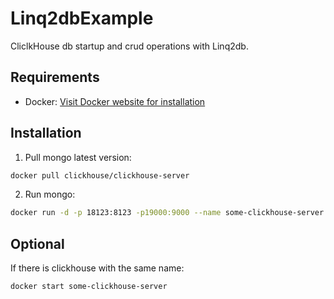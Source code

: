 # Linq2dbExample

CliclkHouse db startup and crud operations with Linq2db.

## Requirements

- Docker: [Visit Docker website for installation](https://www.docker.com/)

## Installation

1. Pull mongo latest version:
```bash
docker pull clickhouse/clickhouse-server
```

2. Run mongo:
```bash
docker run -d -p 18123:8123 -p19000:9000 --name some-clickhouse-server --ulimit nofile=262144:262144 clickhouse/clickhouse-server
```
## Optional

If there is clickhouse with the same name:
```bash
docker start some-clickhouse-server
```


